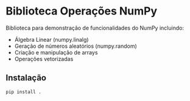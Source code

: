 # Biblioteca Operações NumPy

Biblioteca para demonstração de funcionalidades do NumPy incluindo:
- Álgebra Linear (numpy.linalg)
- Geração de números aleatórios (numpy.random)
- Criação e manipulação de arrays
- Operações vetorizadas

## Instalação
```bash
pip install .